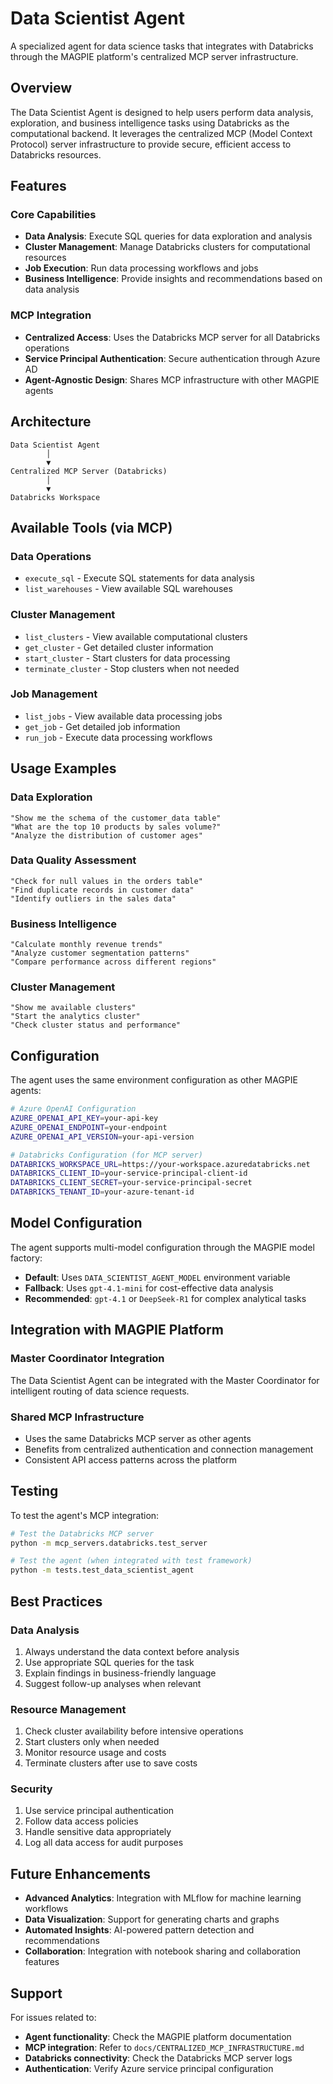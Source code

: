 # Data Scientist Agent

A specialized agent for data science tasks that integrates with Databricks through the MAGPIE platform's centralized MCP server infrastructure.

## Overview

The Data Scientist Agent is designed to help users perform data analysis, exploration, and business intelligence tasks using Databricks as the computational backend. It leverages the centralized MCP (Model Context Protocol) server infrastructure to provide secure, efficient access to Databricks resources.

## Features

### Core Capabilities
- **Data Analysis**: Execute SQL queries for data exploration and analysis
- **Cluster Management**: Manage Databricks clusters for computational resources
- **Job Execution**: Run data processing workflows and jobs
- **Business Intelligence**: Provide insights and recommendations based on data analysis

### MCP Integration
- **Centralized Access**: Uses the Databricks MCP server for all Databricks operations
- **Service Principal Authentication**: Secure authentication through Azure AD
- **Agent-Agnostic Design**: Shares MCP infrastructure with other MAGPIE agents

## Architecture

```
Data Scientist Agent
        │
        ▼
Centralized MCP Server (Databricks)
        │
        ▼
Databricks Workspace
```

## Available Tools (via MCP)

### Data Operations
- `execute_sql` - Execute SQL statements for data analysis
- `list_warehouses` - View available SQL warehouses

### Cluster Management
- `list_clusters` - View available computational clusters
- `get_cluster` - Get detailed cluster information
- `start_cluster` - Start clusters for data processing
- `terminate_cluster` - Stop clusters when not needed

### Job Management
- `list_jobs` - View available data processing jobs
- `get_job` - Get detailed job information
- `run_job` - Execute data processing workflows

## Usage Examples

### Data Exploration
```
"Show me the schema of the customer_data table"
"What are the top 10 products by sales volume?"
"Analyze the distribution of customer ages"
```

### Data Quality Assessment
```
"Check for null values in the orders table"
"Find duplicate records in customer data"
"Identify outliers in the sales data"
```

### Business Intelligence
```
"Calculate monthly revenue trends"
"Analyze customer segmentation patterns"
"Compare performance across different regions"
```

### Cluster Management
```
"Show me available clusters"
"Start the analytics cluster"
"Check cluster status and performance"
```

## Configuration

The agent uses the same environment configuration as other MAGPIE agents:

```bash
# Azure OpenAI Configuration
AZURE_OPENAI_API_KEY=your-api-key
AZURE_OPENAI_ENDPOINT=your-endpoint
AZURE_OPENAI_API_VERSION=your-api-version

# Databricks Configuration (for MCP server)
DATABRICKS_WORKSPACE_URL=https://your-workspace.azuredatabricks.net
DATABRICKS_CLIENT_ID=your-service-principal-client-id
DATABRICKS_CLIENT_SECRET=your-service-principal-secret
DATABRICKS_TENANT_ID=your-azure-tenant-id
```

## Model Configuration

The agent supports multi-model configuration through the MAGPIE model factory:

- **Default**: Uses `DATA_SCIENTIST_AGENT_MODEL` environment variable
- **Fallback**: Uses `gpt-4.1-mini` for cost-effective data analysis
- **Recommended**: `gpt-4.1` or `DeepSeek-R1` for complex analytical tasks

## Integration with MAGPIE Platform

### Master Coordinator Integration
The Data Scientist Agent can be integrated with the Master Coordinator for intelligent routing of data science requests.

### Shared MCP Infrastructure
- Uses the same Databricks MCP server as other agents
- Benefits from centralized authentication and connection management
- Consistent API access patterns across the platform

## Testing

To test the agent's MCP integration:

```bash
# Test the Databricks MCP server
python -m mcp_servers.databricks.test_server

# Test the agent (when integrated with test framework)
python -m tests.test_data_scientist_agent
```

## Best Practices

### Data Analysis
1. Always understand the data context before analysis
2. Use appropriate SQL queries for the task
3. Explain findings in business-friendly language
4. Suggest follow-up analyses when relevant

### Resource Management
1. Check cluster availability before intensive operations
2. Start clusters only when needed
3. Monitor resource usage and costs
4. Terminate clusters after use to save costs

### Security
1. Use service principal authentication
2. Follow data access policies
3. Handle sensitive data appropriately
4. Log all data access for audit purposes

## Future Enhancements

- **Advanced Analytics**: Integration with MLflow for machine learning workflows
- **Data Visualization**: Support for generating charts and graphs
- **Automated Insights**: AI-powered pattern detection and recommendations
- **Collaboration**: Integration with notebook sharing and collaboration features

## Support

For issues related to:
- **Agent functionality**: Check the MAGPIE platform documentation
- **MCP integration**: Refer to `docs/CENTRALIZED_MCP_INFRASTRUCTURE.md`
- **Databricks connectivity**: Check the Databricks MCP server logs
- **Authentication**: Verify Azure service principal configuration
